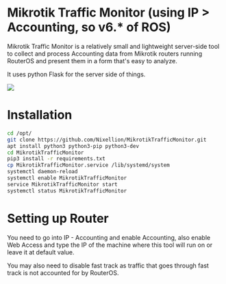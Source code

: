 # Mikrotik Traffic Monitor (using IP > Accounting, so v6.* of ROS)

Mikrotik Traffic Monitor is a relatively small and lightweight server-side tool
to collect and process Accounting data from Mikrotik routers running RouterOS
and present them in a form that's easy to analyze.

It uses python Flask for the server side of things.

![](https://i.imgur.com/dLtKI4E.png)

# Installation

```bash
cd /opt/
git clone https://github.com/Nixellion/MikrotikTrafficMonitor.git
apt install python3 python3-pip python3-dev
cd MikrotikTrafficMonitor
pip3 install -r requirements.txt
cp MikrotikTrafficMonitor.service /lib/systemd/system
systemctl daemon-reload
systemctl enable MikrotikTrafficMonitor
service MikrotikTrafficMonitor start
systemctl status MikrotikTrafficMonitor
```

# Setting up Router

You need to go into IP - Accounting and enable Accounting, also enable Web Access and
type the IP of the machine where this tool will run on or leave it at default value.

You may also need to disable fast track as traffic that goes through fast track is not accounted for by RouterOS.

